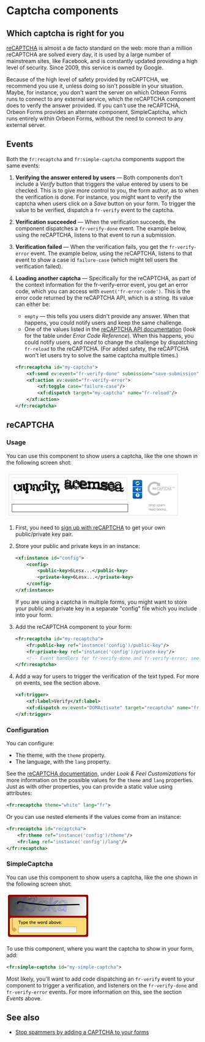 # Captcha components

<!-- toc -->

## Which captcha is right for you

[reCAPTCHA][1] is almost a de facto standard on the web: more than a million reCAPTCHA are solved every day, it is used by a large number of mainstream sites, like Facebook, and is constantly updated providing a high level of security. Since 2009, this service is owned by Google.

Because of the high level of safety provided by reCAPTCHA, we recommend you use it, unless doing so isn't possible in your situation. Maybe, for instance, you don't want the server on which Orbeon Forms runs to connect to any external service, which the reCAPTCHA component does to verify the answer provided. If you can't use the reCAPTCHA, Orbeon Forms provides an alternate component, SimpleCaptcha, which runs entirely within Orbeon Forms, without the need to connect to any external server.

## Events

Both the `fr:recaptcha` and `fr:simple-captcha` components support the same events:

1. **Verifying the answer entered by users** — Both components don't include a _Verify_ button that triggers the value entered by users to be checked. This is to give more control to you, the form author, as to when the verification is done. For instance, you might want to verify the captcha when users click on a _Save_ button on your form. To trigger the value to be verified, dispatch a `fr-verify` event to the captcha.
2. **Verification succeeded** — When the verification succeeds, the component dispatches a `fr-verify-done` event. The example below, using the reCAPTCHA, listens to that event to run a submission.
3. **Verification failed** — When the verification fails, you get the `fr-verify-error` event. The example below, using the reCAPTCHA, listens to that event to show a case id `failure-case` (which might tell users the verification failed).
4. **Loading another captcha** — Specifically for the reCAPTCHA, as part of the context information for the fr-verify-error event, you get an error code, which you can access with `event('fr-error-code')`. This is the error code returned by the reCAPTCHA API, which is a string. Its value can either be:
    * `empty` — this tells you users didn't provide any answer. When that happens, you could notify users and keep the same challenge.
    * One of the values listed in the [reCAPTCHA API documentation][2] (look for the table under _Error Code Reference_). When this happens, you could notify users, and _need_ to change the challenge by dispatching `fr-reload` to the reCAPTCHA. (For added safety, the reCAPTCHA won't let users try to solve the same captcha multiple times.)

    ```xml
    <fr:recaptcha id="my-captcha">
        <xf:send ev:event="fr-verify-done" submission="save-submission"/>
        <xf:action ev:event="fr-verify-error">
            <xf:toggle case="failure-case"/>
            <xf:dispatch target="my-captcha" name="fr-reload"/>
        </xf:action>
    </fr:recaptcha>
    ```

## reCAPTCHA

### Usage

You can use this component to show users a captcha, like the one shown in the following screen shot:

![](images/xbl-recaptcha.png)

1. First, you need to [sign up with reCAPTCHA][4] to get your own public/private key pair.
2. Store your public and private keys in an instance:

    ```xml
    <xf:instance id="config">
        <config>
            <public-key>6Lesx...</public-key>
            <private-key>6Lesx...</private-key>
        </config>
    </xf:instance>
    ```

    If you are using a captcha in multiple forms, you might want to store your public and private key in a separate "config" file which you include into your form.

3. Add the reCAPTCHA component to your form:

    ```xml
    <fr:recaptcha id="my-recaptcha">
        <fr:public-key ref="instance('config')/public-key"/>
        <fr:private-key ref="instance('config')/private-key"/>
        <!-- Event handlers for fr-verify-done and fr-verify-error; see section above -->
    </fr:recaptcha>
    ```

4. Add a way for users to trigger the verification of the text typed. For more on events, see the section above.

    ```xml
    <xf:trigger>
        <xf:label>Verify</xf:label>
        <xf:dispatch ev:event="DOMActivate" target="recaptcha" name="fr-verify"/>
    </xf:trigger>
    ```

### Configuration

You can configure:

* The theme, with the `theme` property.
* The language, with the `lang` property.

See the [reCAPTCHA documentation][5], under _Look &amp; Feel Customizations_ for more information on the possible values for the `theme` and `lang` properties. Just as with other properties, you can provide a static value using attributes:

```xml
<fr:recaptcha theme="white" lang="fr">
```

Or you can use nested elements if the values come from an instance:

```xml
<fr:recaptcha id="recaptcha">
    <fr:theme ref="instance('config')/theme"/>
    <fr:lang ref="instance('config')/lang"/>
</fr:recaptcha>
```

### SimpleCaptcha

You can use this component to show users a captcha, like the one shown in the following screen shot:

![](images/xbl-simple-captcha.png)

To use this component, where you want the captcha to show in your form, add:

```xml
<fr:simple-captcha id="my-simple-captcha">
```

Most likely, you'll want to add code dispatching an `fr-verify` event to your component to trigger a verification, and listeners on the `fr-verify-done` and `fr-verify-error` events. For more information on this, see the section _Events_ above.

## See also

- [Stop spammers by adding a CAPTCHA to your forms](http://blog.orbeon.com/2011/12/stop-spammer-by-adding-captcha-to-your.html)

[1]: http://en.wikipedia.org/wiki/ReCAPTCHA
[2]: https://developers.google.com/recaptcha/docs/verify?csw=1
[4]: https://www.google.com/recaptcha/admin#list
[5]: https://developers.google.com/recaptcha/old/docs/customization
